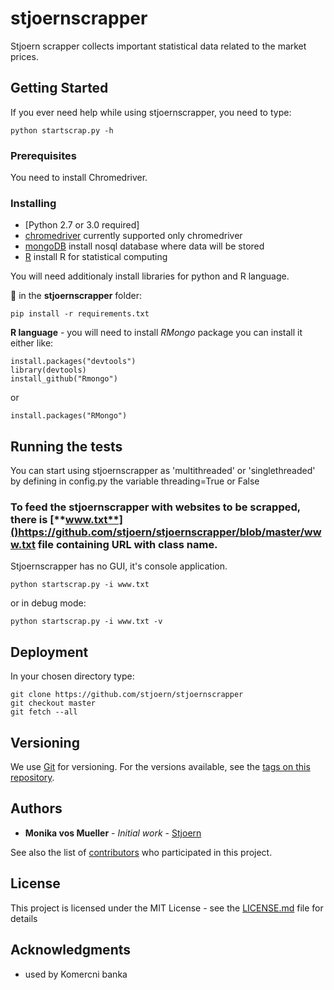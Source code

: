 # stjoernscrapper

Stjoern scrapper collects important statistical data related to the market prices.

## Getting Started

If you ever need help while using stjoernscrapper, you need to type:
```
python startscrap.py -h
```

### Prerequisites

You need to install Chromedriver.

### Installing

- [Python 2.7 or 3.0 required]
- [chromedriver](https://chromedriver.storage.googleapis.com/index.html?path=2.32/) currently supported only chromedriver 
- [mongoDB](https://www.mongodb.com/download-center?jmp=nav#atlas) install nosql database where data will be stored
- [R](https://cloud.r-project.org/) install R for statistical computing

You will need additionaly install libraries for python and R language.

:snake: in the **stjoernscrapper** folder:
```
pip install -r requirements.txt
```
**R language** - you will need to install *RMongo* package
you can install it either like:
```
install.packages("devtools")
library(devtools)
install_github("Rmongo")
```
or
```
install.packages("RMongo")
```

## Running the tests

You can start using stjoernscrapper as 'multithreaded' or 'singlethreaded' by defining in config.py the variable threading=True or False

### To feed the stjoernscrapper with websites to be scrapped, there is [**www.txt**]()https://github.com/stjoern/stjoernscrapper/blob/master/www.txt file containing URL with class name.

Stjoernscrapper has no GUI, it's console application.

```
python startscrap.py -i www.txt 
```
or in debug mode:
```
python startscrap.py -i www.txt -v
```

## Deployment

In your chosen directory type:
```
git clone https://github.com/stjoern/stjoernscrapper
git checkout master
git fetch --all
```

## Versioning

We use [Git](https://git-scm.com/) for versioning. For the versions available, see the [tags on this repository](https://github.com/stjoern/stjoernscrapper/tags). 

## Authors

* **Monika vos Mueller** - *Initial work* - [Stjoern](https://github.com/stjoern/)

See also the list of [contributors](https://github.com/stjoern/stjoernscrapper/graphs/contributors) who participated in this project.

## License

This project is licensed under the MIT License - see the [LICENSE.md](LICENSE.md) file for details

## Acknowledgments

* used by Komercni banka



